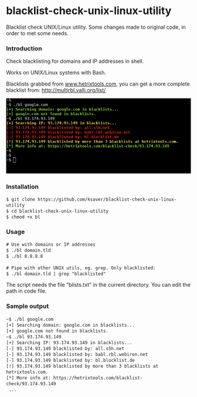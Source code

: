 # blacklist-check-unix-linux-utility
Blacklist check UNIX/Linux utility. Some changes made to original code, in order to met some needs.

### Introduction

Check blacklisting for domains and IP addresses in shell.

Works on UNIX/Linux systems with Bash.

Blacklists grabbed from www.hetrixtools.com, you can get a more complete blacklist from: http://multirbl.valli.org/list/

![ScreenShot](bl.png)

### Installation
    $ git clone https://github.com/ksaver/blacklist-check-unix-linux-utility
    $ cd blacklist-check-unix-linux-utility
    $ chmod +x bl

### Usage

	# Use with domains or IP addresses
	$ ./bl domain.tld
	$ ./bl 8.8.8.8
    
	# Pipe with other UNIX utils, eg. grep. Only blacklisted:
	$ ./bl domain.tld | grep "blacklisted"

The script needs the file "blists.txt" in the current directory. You can edit the path in code file.

### Sample output

	~$ ./bl google.com
	[+] Searching domain: google.com in blacklists...
	[+] google.com not found in blacklists.
	~$ ./bl 93.174.93.149 
	[+] Searching IP: 93.174.93.149 in blacklists...
	[-] 93.174.93.149 blacklisted by: all.s5h.net
	[-] 93.174.93.149 blacklisted by: babl.rbl.webiron.net
	[-] 93.174.93.149 blacklisted by: bl.blocklist.de
	[!] 93.174.93.149 blacklisted by more than 3 blacklists at hetrixtools.com.
	[*] More info at: https://hetrixtools.com/blacklist-check/93.174.93.149
	 ...
